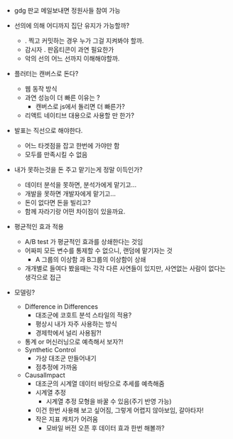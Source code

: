 - gdg 판교 메일보내면 정원사들 참여 가능

- 선의에 의해 어디까지 집단 유지가 가능할까?

  - . 찍고 커밋하는 경우 누가 그걸 지켜봐야 할까.
  - 감시자 . 판옵티콘이 과연 필요한가
  - 악의 선의 어느 선까지 이해해야할까.

- 플러터는 캔버스로 돈다?

  - 웹 동작 방식
  - 과연 성능이 더 빠른 이유는 ?
    - 캔버스로 js에서 돌리면 더 빠른가?
  - 리액트 네이티브 대용으로 사용할 만 한가?

- 발표는 직선으로 해야한다.

  - 어느 타겟점을 잡고 한번에 가야만 함
  - 모두를 만족시킬 수 없음

- 내가 못하는것을 돈 주고 맡기는게 정말 이득인가?

  - 데이터 분석을 못하면, 분석가에게 맡기고...
  - 개발을 못하면 개발자에게 맡기고...
  - 돈이 없다면 돈을 빌리고?
  - 함께 자라기랑 어떤 차이점이 있을까요.

- 평균적인 효과 적용
  - A/B test 가 평균적인 효과를 상쇄한다는 것임
  - 어짜피 모든 변수를 통제할 수 없으니, 랜덤에 맡기자는 것
    - A 그룹의 이상함 과 B그룹의 이상함이 상쇄
  - 개개별로 들여다 봤을때는 각각 다른 사연들이 있지만, 사연없는 사람이 없다는 생각으로 접근
- 모델링?
  - Difference in Differences
    - 대조군에 코호트 분석 스타일의 적용?
    - 평상시 내가 자주 사용하는 방식
    - 경제학에서 널리 사용됨?!
  - 통계 or 머신러닝으로 예측해서 보자?!
  - Synthetic Control
    - 가상 대조군 만들어내기
    - 점추정에 가까움
  - CausalImpact
    - 대조군의 시계열 데이터 바탕으로 추세를 예측해줌
    - 시계열 추정
      - 시계열 추정 모형을 바꿀 수 있음(주기 반영 가능)
    - 이건 한번 사용해 보고 싶어짐, 그렇게 어렵지 않아보임, 갈아타자!
    - 작은 지표 캐치가 어려움
      - 모바일 버전 오픈 후 데이터 효과 한번 해볼까?
